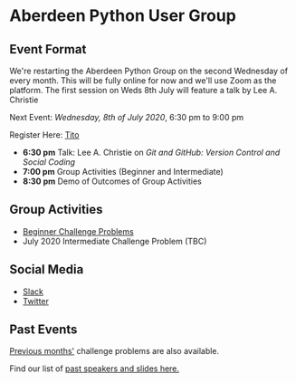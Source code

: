 # Aberdeen Python User Group

## Event Format

We're restarting the Aberdeen Python Group on the second Wednesday of every month. This will be fully online for now and we'll use Zoom as the platform. The first session on Weds 8th July will feature a talk by Lee A. Christie

Next Event: *Wednesday, 8th of July 2020*, 6:30 pm to 9:00 pm

Register Here: [Tito](https://ti.to/code-the-city/aberdeen-python-user-group-jul-2020)

- **6:30 pm** Talk: Lee A. Christie on *Git and GitHub: Version Control and Social Coding*
- **7:00 pm** Group Activities (Beginner and Intermediate)
- **8:30 pm** Demo of Outcomes of Group Activities

## Group Activities

- [Beginner Challenge Problems](beginner.md)
- July 2020 Intermediate Challenge Problem (TBC)

## Social Media

- [Slack](https://join.slack.com/t/python-aberdeen/shared_invite/zt-fe4vr06d-TavzVV4ZusCxYLEdCqxsyQ)
- [Twitter](https://twitter.com/pythonaberdeen)

## Past Events

[Previous months'](/previous) challenge problems are also available.

Find our list of [past speakers and slides here.](https://github.com/PythonAberdeen/user_group/wiki/Speakers)
